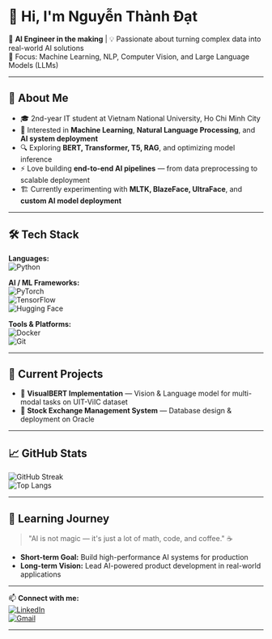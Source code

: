 # 👋 Hi, I'm Nguyễn Thành Đạt  

🚀 **AI Engineer in the making** | 💡 Passionate about turning complex data into real-world AI solutions  
🎯 Focus: Machine Learning, NLP, Computer Vision, and Large Language Models (LLMs)  

---

## 🧠 About Me  
- 🎓 2nd-year IT student at Vietnam National University, Ho Chi Minh City  
- 🤖 Interested in **Machine Learning**, **Natural Language Processing**, and **AI system deployment**  
- 🔍 Exploring **BERT, Transformer, T5, RAG**, and optimizing model inference  
- ⚡ Love building **end-to-end AI pipelines** — from data preprocessing to scalable deployment  
- 🏗 Currently experimenting with **MLTK, BlazeFace, UltraFace**, and **custom AI model deployment**  

---

## 🛠 Tech Stack  

**Languages:**  
![Python](https://img.shields.io/badge/Python-3776AB?logo=python&logoColor=fff)  

**AI / ML Frameworks:**  
![PyTorch](https://img.shields.io/badge/PyTorch-EE4C2C?logo=pytorch&logoColor=fff)  
![TensorFlow](https://img.shields.io/badge/TensorFlow-FF6F00?logo=tensorflow&logoColor=fff)  
![Hugging Face](https://img.shields.io/badge/HuggingFace-FFD21E?logo=huggingface&logoColor=000)  

**Tools & Platforms:**  
![Docker](https://img.shields.io/badge/Docker-2496ED?logo=docker&logoColor=fff)  
![Git](https://img.shields.io/badge/Git-F05032?logo=git&logoColor=fff)  

---

## 📌 Current Projects  
- 🔹 **VisualBERT Implementation** — Vision & Language model for multi-modal tasks on UIT-ViIC dataset
- 🔹 **Stock Exchange Management System** — Database design & deployment on Oracle  
---

## 📈 GitHub Stats  
![GitHub Streak](https://github-readme-streak-stats.herokuapp.com/?user=YOUR_USERNAME&theme=radical)  
![Top Langs](https://github-readme-stats.vercel.app/api/top-langs/?username=YOUR_USERNAME&layout=compact&theme=radical)  

---

## 🌱 Learning Journey  
> "AI is not magic — it's just a lot of math, code, and coffee." ☕  

- **Short-term Goal:** Build high-performance AI systems for production  
- **Long-term Vision:** Lead AI-powered product development in real-world applications  

---

📫 **Connect with me:**  
[![LinkedIn](https://img.shields.io/badge/LinkedIn-0A66C2?logo=linkedin&logoColor=fff)](https://www.linkedin.com/in/YOUR_LINKEDIN)  
[![Gmail](https://img.shields.io/badge/Email-D14836?logo=gmail&logoColor=fff)](mailto:YOUR_EMAIL)  

---
